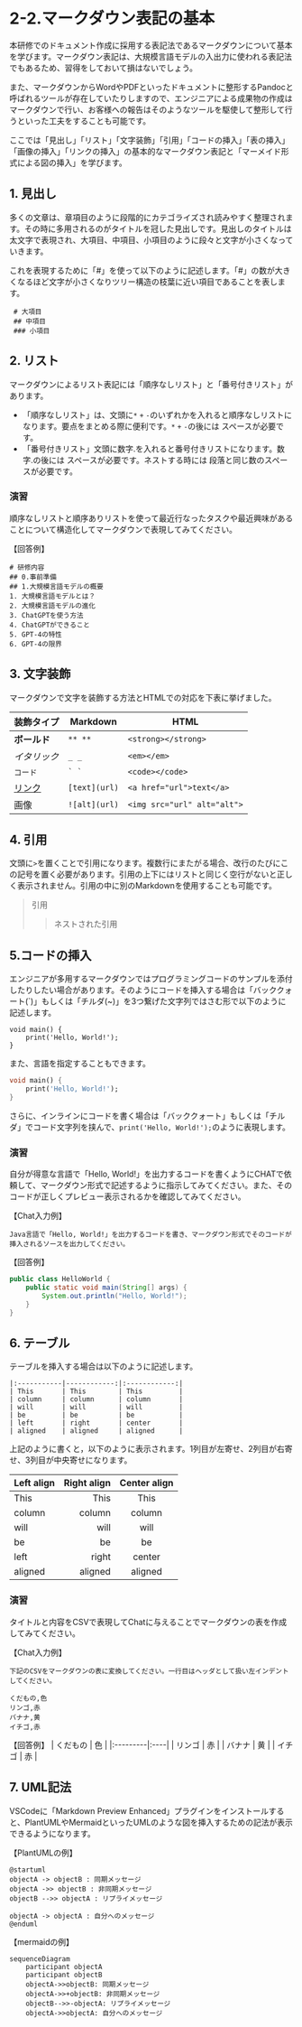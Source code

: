 # 2-2.マークダウン表記の基本
本研修でのドキュメント作成に採用する表記法であるマークダウンについて基本を学びます。マークダウン表記は、大規模言語モデルの入出力に使われる表記法でもあるため、習得をしておいて損はないでしょう。

また、マークダウンからWordやPDFといったドキュメントに整形するPandocと呼ばれるツールが存在していたりしますので、エンジニアによる成果物の作成はマークダウンで行い、お客様への報告はそのようなツールを駆使して整形して行うといった工夫をすることも可能です。

ここでは「見出し」「リスト」「文字装飾」「引用」「コードの挿入」「表の挿入」「画像の挿入」「リンクの挿入」の基本的なマークダウン表記と「マーメイド形式による図の挿入」を学びます。

## 1. 見出し
多くの文章は、章項目のように段階的にカテゴライズされ読みやすく整理されます。その時に多用されるのがタイトルを冠した見出しです。見出しのタイトルは太文字で表現され、大項目、中項目、小項目のように段々と文字が小さくなっていきます。

これを表現するために「#」を使って以下のように記述します。「#」の数が大きくなるほど文字が小さくなりツリー構造の枝葉に近い項目であることを表します。

```
 # 大項目
 ## 中項目
 ### 小項目
```

## 2. リスト
マークダウンによるリスト表記には「順序なしリスト」と「番号付きリスト」があります。

- 「順序なしリスト」は、文頭に`*` `+` `-`のいずれかを入れると順序なしリストになります。要点をまとめる際に便利です。`*` `+` `-`の後には スペースが必要です。
- 「番号付きリスト」文頭に数字.を入れると番号付きリストになります。数字.の後には スペースが必要です。ネストする時には 段落と同じ数のスペースが必要です。

### 演習
順序なしリストと順序ありリストを使って最近行なったタスクや最近興味があることについて構造化してマークダウンで表現してみてください。

【回答例】
```
# 研修内容
## 0.事前準備
## 1.大規模言語モデルの概要
1. 大規模言語モデルとは？
2. 大規模言語モデルの進化
3. ChatGPTを使う方法
4. ChatGPTができること
5. GPT-4の特性
6. GPT-4の限界
```

## 3. 文字装飾
マークダウンで文字を装飾する方法とHTMLでの対応を下表に挙げました。

| 装飾タイプ     | Markdown       | HTML                  |
|----------|----------------|-----------------------|
| **ボールド** | `** **`        | `<strong></strong>`   |
| _イタリック_ | `_ _`        | `<em></em>`           |
| `コード`   | `` ` ` ``      | `<code></code>`       |
| [リンク](#3-文字装飾)   | `[text](url)`  | `<a href="url">text</a>` |
| 画像   | `![alt](url)`  | `<img src="url" alt="alt">` |

## 4. 引用
文頭に`>`を置くことで引用になります。複数行にまたがる場合、改行のたびにこの記号を置く必要があります。引用の上下にはリストと同じく空行がないと正しく表示されません。引用の中に別のMarkdownを使用することも可能です。

> 引用
> > ネストされた引用

## 5.コードの挿入
エンジニアが多用するマークダウンではプログラミングコードのサンプルを添付したりしたい場合があります。そのようにコードを挿入する場合は「バッククォート(`)」もしくは「チルダ(~)」を3つ繋げた文字列ではさむ形で以下のように記述します。

```
void main() {
    print('Hello, World!');
}
```

また、言語を指定することもできます。

```dart
void main() {
    print('Hello, World!');
}
```

さらに、インラインにコードを書く場合は「バッククォート」もしくは「チルダ」でコード文字列を挟んで、`print('Hello, World!');`のように表現します。

### 演習
自分が得意な言語で「Hello, World!」を出力するコードを書くようにCHATで依頼して、マークダウン形式で記述するように指示してみてください。また、そのコードが正しくプレビュー表示されるかを確認してみてください。

【Chat入力例】
```
Java言語で「Hello, World!」を出力するコードを書き、マークダウン形式でそのコードが挿入されるソースを出力してください。
```

【回答例】
```java
public class HelloWorld {
    public static void main(String[] args) {
        System.out.println("Hello, World!");
    }
}
```
 
## 6. テーブル
テーブルを挿入する場合は以下のように記述します。

```
|:-----------|------------:|:------------:|
| This       | This        | This         |
| column     | column      | column       |
| will       | will        | will         |
| be         | be          | be           |
| left       | right       | center       |
| aligned    | aligned     | aligned      |
```

上記のように書くと，以下のように表示されます。1列目が左寄せ、2列目が右寄せ、3列目が中央寄せになります。

| Left align | Right align | Center align |
|:-----------|------------:|:------------:|
| This       | This        | This         |
| column     | column      | column       |
| will       | will        | will         |
| be         | be          | be           |
| left       | right       | center       |
| aligned    | aligned     | aligned      |

### 演習
タイトルと内容をCSVで表現してChatに与えることでマークダウンの表を作成してみてください。

【Chat入力例】
```
下記のCSVをマークダウンの表に変換してください。一行目はヘッダとして扱い左インデントしてください。

くだもの,色
リンゴ,赤
バナナ,黄
イチゴ,赤
```

【回答例】
| くだもの | 色  |
|:---------|:----|
| リンゴ   | 赤  |
| バナナ   | 黄  |
| イチゴ   | 赤  |

## 7. UML記法
VSCodeに「Markdown Preview Enhanced」プラグインをインストールすると、PlantUMLやMermaidといったUMLのような図を挿入するための記法が表示できるようになります。

【PlantUMLの例】
```plantuml
@startuml
objectA -> objectB : 同期メッセージ
objectA ->> objectB : 非同期メッセージ
objectB -->> objectA : リプライメッセージ

objectA -> objectA : 自分へのメッセージ
@enduml
```

【mermaidの例】
```mermaid
sequenceDiagram
    participant objectA
    participant objectB
    objectA->>objectB: 同期メッセージ
    objectA->>+objectB: 非同期メッセージ
    objectB-->>-objectA: リプライメッセージ
    objectA->>objectA: 自分へのメッセージ
